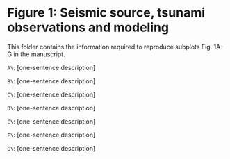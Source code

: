 # Figure 1: Seismic source, tsunami observations and modeling

This folder contains the information required to reproduce subplots Fig. 1A-G in the manuscript.

`A\`: [one-sentence description]

`B\`: [one-sentence description]

`C\`: [one-sentence description]

`D\`: [one-sentence description]

`E\`: [one-sentence description]

`F\`: [one-sentence description]

`G\`: [one-sentence description]